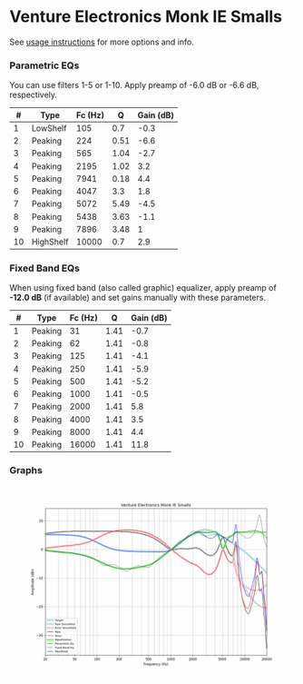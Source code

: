 # Venture Electronics Monk IE Smalls
See [usage instructions](https://github.com/jaakkopasanen/AutoEq#usage) for more options and info.

### Parametric EQs
You can use filters 1-5 or 1-10. Apply preamp of -6.0 dB or -6.6 dB, respectively.

|   # | Type      |   Fc (Hz) |    Q |   Gain (dB) |
|-----|-----------|-----------|------|-------------|
|   1 | LowShelf  |       105 | 0.7  |        -0.3 |
|   2 | Peaking   |       224 | 0.51 |        -6.6 |
|   3 | Peaking   |       565 | 1.04 |        -2.7 |
|   4 | Peaking   |      2195 | 1.02 |         3.2 |
|   5 | Peaking   |      7941 | 0.18 |         4.4 |
|   6 | Peaking   |      4047 | 3.3  |         1.8 |
|   7 | Peaking   |      5072 | 5.49 |        -4.5 |
|   8 | Peaking   |      5438 | 3.63 |        -1.1 |
|   9 | Peaking   |      7896 | 3.48 |         1   |
|  10 | HighShelf |     10000 | 0.7  |         2.9 |

### Fixed Band EQs
When using fixed band (also called graphic) equalizer, apply preamp of **-12.0 dB** (if available) and set gains manually with these parameters.

|   # | Type    |   Fc (Hz) |    Q |   Gain (dB) |
|-----|---------|-----------|------|-------------|
|   1 | Peaking |        31 | 1.41 |        -0.7 |
|   2 | Peaking |        62 | 1.41 |        -0.8 |
|   3 | Peaking |       125 | 1.41 |        -4.1 |
|   4 | Peaking |       250 | 1.41 |        -5.9 |
|   5 | Peaking |       500 | 1.41 |        -5.2 |
|   6 | Peaking |      1000 | 1.41 |        -0.5 |
|   7 | Peaking |      2000 | 1.41 |         5.8 |
|   8 | Peaking |      4000 | 1.41 |         3.5 |
|   9 | Peaking |      8000 | 1.41 |         4.4 |
|  10 | Peaking |     16000 | 1.41 |        11.8 |

### Graphs
![](./Venture%20Electronics%20Monk%20IE%20Smalls.png)
